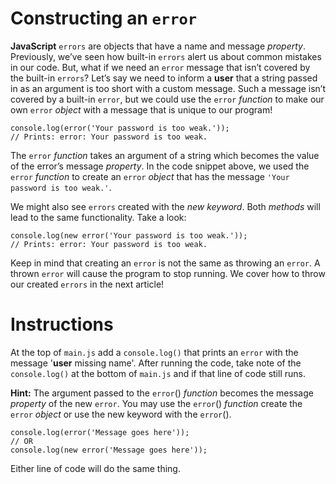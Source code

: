 # **Constructing an `error`**

**JavaScript** `errors` are objects that have a name and message _property_. Previously, we’ve seen how built-in `errors` alert us about common mistakes in our code. But, what if we need an `error` message that isn’t covered by the built-in `errors`? Let’s say we need to inform a **user** that a string passed in as an argument is too short with a custom message. Such a message isn’t covered by a built-in `error`, but we could use the `error` *function* to make our own `error` _object_ with a message that is unique to our program!

```
console.log(error('Your password is too weak.'));
// Prints: error: Your password is too weak.
```

The `error` *function* takes an argument of a string which becomes the value of the error’s message _property_. In the code snippet above, we used the `error` *function* to create an `error` _object_ that has the message `'Your password is too weak.'`.

We might also see `errors` created with the _new keyword_. Both _methods_ will lead to the same functionality. Take a look:

```
console.log(new error('Your password is too weak.'));
// Prints: error: Your password is too weak.
```

Keep in mind that creating an `error` is not the same as throwing an `error`. A thrown `error` will cause the program to stop running. We cover how to throw our created `errors` in the next article!

# **Instructions**

At the top of `main.js` add a `console.log()` that prints an `error` with the message '**user** missing name'.
After running the code, take note of the `console.log()` at the bottom of `main.js` and if that line of code still runs.

**Hint:**
The argument passed to the `error`() *function* becomes the message _property_ of the new `error`. You may use the `error`() *function* create the `error` _object_ or use the new keyword with the `error`().

```
console.log(error('Message goes here'));
// OR
console.log(new error('Message goes here'));
```
Either line of code will do the same thing.

